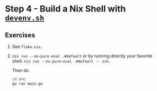 # Step 4 - Build a Nix Shell with [`devenv.sh`](https://devenv.sh)

## Exercises

1. See `flake.nix`.

2. `nix run --no-pure-eval .#default` or by running directly your favorite
   shell: `nix run --no-pure-eval .#default -- zsh`.

   Then do

   ```bash
   cd src
   go run main.go
   ```
